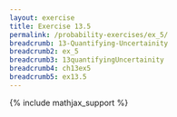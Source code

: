```yaml
---
layout: exercise
title: Exercise 13.5
permalink: /probability-exercises/ex_5/
breadcrumb: 13-Quantifying-Uncertainity
breadcrumb2: ex_5
breadcrumb3: 13quantifyingUncertainity
breadcrumb4: ch13ex5
breadcrumb5: ex13.5
---
```


{% include mathjax_support %}

